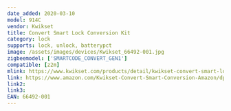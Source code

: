 ```yaml
---
date_added: 2020-03-10
model: 914C
vendor: Kwikset
title: Convert Smart Lock Conversion Kit
category: lock
supports: lock, unlock, batterypct
image: /assets/images/devices/Kwikset_66492-001.jpg
zigbeemodel: ['SMARTCODE_CONVERT_GEN1']
compatible: [z2m]
mlink: https://www.kwikset.com/products/detail/kwikset-convert-smart-lock-conversion-kit-with-zigbee-technology?variant=914-zb-convert-15
link: https://www.amazon.com/Kwikset-Convert-Smart-Conversion-Amazon/dp/B072KT2VC2/
link2: 
link3: 
EAN: 66492-001
---
```

